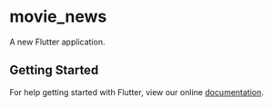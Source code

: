 # movie_news

A new Flutter application.

## Getting Started

For help getting started with Flutter, view our online
[documentation](https://flutter.io/).
